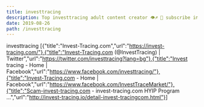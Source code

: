 ```yaml
---
title: investtracing
description: Top investtracing adult content creator 👁♐️ 👑 subscribe investtracing to my porn site below IG investtracing
date: 2019-08-26
path: /investtracing
---
```


investtracing
[{"title":"Invest-Tracing.com","url":"https://invest-tracing.com/"},{"title":"Invest-Tracing.com (@InvestTracing) | Twitter","url":"https://twitter.com/investtracing?lang=bg"},{"title":"Invest tracing - Home | Facebook","url":"https://www.facebook.com/investtracing/"},{"title":"Invest-Tracing.com - Home | Facebook","url":"https://www.facebook.com/InvestTraceMarket/"},{"title":"Scam-invest-tracing.com - invest-tracing.com HYIP Program ...","url":"http://invest-tracing.io/detail-invest-tracingcom.html"}]

